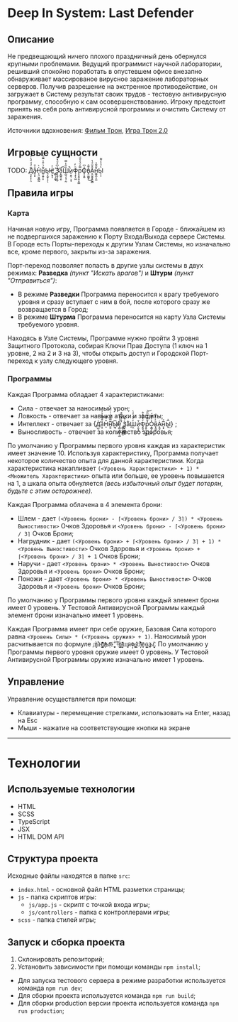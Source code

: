 # Deep In System: Last Defender

## Описание

Не предвещающий ничего плохого праздничный день обернулся крупными проблемами. Ведущий программист научной лаборатории, решивший спокойно поработать в опустевшем офисе внезапно обнаруживает массированое вирусное заражение лабораторных серверов. Получив разрешение на экстренное противодействие, он загружает в Систему результат своих трудов - тестовую антивирусную программу, способную к сам осовершенствованию. Игроку предстоит принять на себя роль антивирусной программы и очистить Систему от заражения.

Источники вдохновения:
[Фильм Трон](https://ru.wikipedia.org/wiki/Трон_(фильм)),
[Игра Трон 2.0](https://ru.wikipedia.org/wiki/Tron_2.0)

## Игровые сущности

TODO: Д̘͓͔̩̩̤͂̈́ͩ̈́͐͗͝а̷̯͎͓̐̇̎Н̩͉̤̱͈̻̰̍̀н̻͔͍̞̞͌́ͭ̂ͧ̿ͩͅЫ̵͉͙̰̟͎̗ͅе̠̮̟̞͐ͤ ҉̫̻̖͉͚͓З̛̹̘̱͉͎̼̦̾͆ͣͩ̽ͪа͎̱̺͍̗̬̌͡Ш̖̲͉͎̘̜̰̉̋̾̿̚͘и̠͔͍̦͕͙Ф̖̝̙̝͖ͪ̓р̧̟͍̭͔̠̳̿̓̈́̒̆ͩО̥͎̭͈ͯ͆ͅͅͅв͓̤͚̪̟̐̃̂͜А̨͈̮͍̭̩̰̻̑̆̆ͩ̔н͖͓̼̠̯̼̽̄̑͂̾Ы̠̠̠̔ͣͤ̓͌

## Правила игры

### Карта

Начиная новую игру, Программа появляется в Городе - ближайшем из не подвергшихся заражению к Порту Входа/Выхода сервере Системы.
В Городе есть Порты-переходы к другим Узлам Системы, но изначально все, кроме первого, закрыты из-за заражения.

Порт-переход позволяет попасть в другие узлы системы в двух режимах: **Разведка** _(пункт "Искать врагов")_ и **Штурм** _(пункт "Отправиться")_:
- В режиме **Разведки** Программа переносится к врагу требуемого уровня и сразу вступает с ним в бой, после которого сразу же возвращается в Город;
- В режиме **Штурма** Программа переносится на карту Узла Системы требуемого уровня.

Находясь в Узле Системы, Программе нужно пройти 3 уровня Защитного Протокола, собирая Ключи Прав Доступа (1 ключ на 1 уровне, 2 на 2 и 3 на 3), чтобы открыть доступ и Городской Порт-переход к узлу следующего уровня. 

### Программы

Каждая Программа обладает 4 характеристиками:
- Сила - отвечает за наносимый урон;
- Ловкость - отвечает за навыки атаки и защиты;
- Интеллект - отвечает за {Д̛̪̩͑а͔̠̾̂́̐̏̔ͮН̝͒ͦ͊н̛͈̱̅̿̉̎͑ͭЫ̸͖̖͆е̧̻̱̘̪̹͉̲̎ͨ͗̉ͦ ̭̻̦̺̞͇͉́̂ͣ͊ͨ̄̊З̻͙͖̻͍̟ͨ͋̚ͅа̬͋Ш̣̯̓̓̋ͭͣ̀и̜͈̘̭̍̄Ф̡͍̘͔͐̔͂͆̓̂р͈̜̜͈͉̭̔͂͌̿ͫ̋͝ͅО͙͇̗̣̲͈̾̓̑͊́в̞̭͚ͪͯ̈́ͩͅА̨͍̘̇н̞͓̅ͤЫ̱̅̍͟} ;
- Выносливость - отвечает за количество здоровья;

По умолчанию у Программы первого уровня каждая из характеристик имеет значение 10. Используя характеристику, Программа получает некоторое количество опыта для данной характеристики. Когда характеристика накапливает `(<Уровень Характеристики> + 1) * <Множитель Характеристики>` опыта или больше, ее уровень повышается на 1, а шкала опыта обнуляется _(весь избыточный опыт будет потерян, будьте с этим осторожнее)_.

Каждая Программа облачена в 4 элемента брони:
- Шлем - дает `(<Уровень брони> - ⌈<Уровень брони> / 3⌉) * <Уровень Выностивости>` Очков Здоровья и `<Уровень брони> - ⌈<Уровень брони> / 3⌉` Очков Брони;
- Нагрудник - дает `(<Уровень брони> + ⌈<Уровень брони> / 3⌉ + 1) * <Уровень Выностивости>` Очков Здоровья и `<Уровень брони> + ⌈<Уровень брони> / 3⌉ + 1` Очков Брони;
- Наручи - дает `<Уровень брони> * <Уровень Выностивости>` Очков Здоровья и `<Уровень брони>` Очков Брони;
- Поножи - дает `<Уровень брони> * <Уровень Выностивости>` Очков Здоровья и `<Уровень брони>` Очков Брони;

По умолчанию у Программы первого уровня каждый элемент брони имеет 0 уровень. У Тестовой Антивирусной Программы каждый элемент брони изначально имеет 1 уровень.

Каждая Программа имеет при себе оружие, Базовая Сила которого равна `<Уровень Силы> * (<Уровень оружия> + 1)`. Наносимый урон расчитывается по формуле `Д͎̱ͭͭ̈́̕ͅа̉͋Н̡̳̖̹̣̲͉̌̃͆̌̐̾͂нͭ͐̂ͦ͛҉͕̜Ы̩̂̽̋͗ӗ̺̥̮̬̈̆̚ ̿ͩЗ͓͇̜̲̽ͯ́а͖͉͖̝ͭ̑͆Ш̧̼͍ӥ̘̣Ф̦̺̬р̎͋͏͈̘О̦͔͊͋̈́͒̀̀ͅв͓̣̟̊̈ͩ̋А̠͇̦̮̖͔ͯ̔̓н͉̪͂Ы̮̠͉̻̯͉̜̚`. По умолчанию у Программы первого уровня оружие имеет 0 уровень. У Тестовой Антивирусной Программы оружие изначально имеет 1 уровень.
## Управление

Управление осуществляется при помощи:
- Клавиатуры - перемещение стрелками, использовать на Enter, назад на Esc
- Мыши - нажатие на соответствующие кнопки на экране

----------------

# Технологии

## Используемые технологии

* HTML
* SCSS
* TypeScript
* JSX
* HTML DOM API

## Структура проекта

Исходные файлы находятся в папке `src`:
- `index.html` - основной файл HTML разметки страницы;
- `js` - папка скриптов игры:
  - `js/app.js` - скрипт с точкой входа игры;
  - `js/controllers` - папка с контроллерами игры;
- `scss` - папка стилей игры;

## Запуск и сборка проекта

1. Склонировать репозиторий;
2. Установить зависимости при помощи команды `npm install`;

- Для запуска тестового сервера в режиме разработки используется команда `npm run dev`;
- Для сборки проекта используется команда `npm run build`;
- Для сборки production версии проекта используется команда `npm run production`;